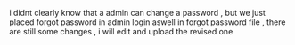 i didnt clearly know that a admin can change a password , but we just placed forgot password in admin login aswell
in forgot password file , there are still some changes , i will edit and upload the revised one
